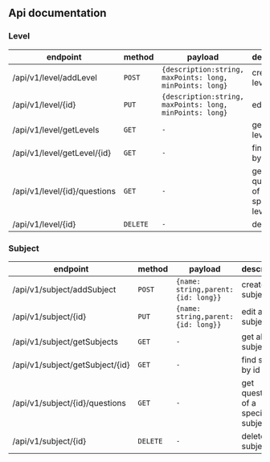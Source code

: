 ## Api documentation

### Level
endpoint| method | payload | description
-|--------|-|-
/api/v1/level/addLevel| `POST` |`{description:string, maxPoints: long, minPoints: long}`| create a level
/api/v1/level/{id}| `PUT`  | `{description:string, maxPoints: long, minPoints: long}` | edit a level
/api/v1/level/getLevels| `GET` | `-` | get all levels
/api/v1/level/getLevel/{id}| `GET`  | `-` | find level by id
/api/v1/level/{id}/questions | `GET` | `-` | get questions of a specific level
/api/v1/level/{id}| `DELETE` | `-` | delete level

### Subject
endpoint| method | payload | description
-|--------|-|-
/api/v1/subject/addSubject| `POST` |`{name: string,parent: {id: long}}`| create a subject
/api/v1/subject/{id}| `PUT`  | `{name: string,parent: {id: long}}` | edit a subject
/api/v1/subject/getSubjects| `GET` | `-` | get all subjects
/api/v1/subject/getSubject/{id}| `GET`  | `-` | find subject by id
/api/v1/subject/{id}/questions | `GET` | `-` | get questions of a specific subject
/api/v1/subject/{id}| `DELETE` | `-` | delete subject

	